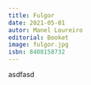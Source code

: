 ```yaml
---
title: Fulgor
date: 2021-05-01
autor: Manel Loureiro
editorial: Booket
image: fulgor.jpg
isbn: 8408158732
---
```


asdfasd
